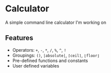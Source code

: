 # Calculator
A simple command line calculator I'm working on

## Features
* Operators: `+`, `-`, `*`, `/`, `%`, `^`, `!`
* Groupings: `()`, `|absolute|`, `⌈ceil⌉`,  `⌊floor⌋`
* Pre-defined functions and constants
* User defined variables